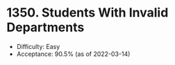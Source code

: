 # 1350. Students With Invalid Departments
- Difficulty: Easy
- Acceptance: 90.5% (as of 2022-03-14)
